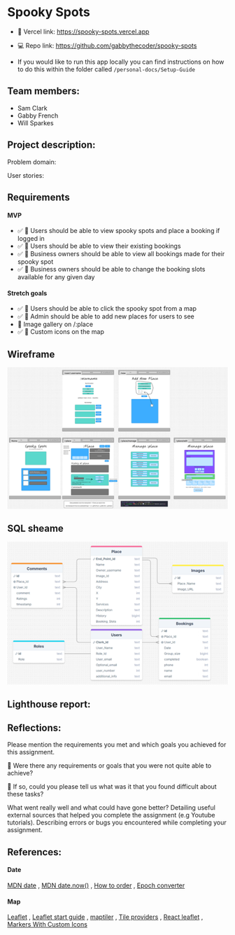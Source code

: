 # Spooky Spots

- 🚀 Vercel link: https://spooky-spots.vercel.app
- 💻 Repo link: https://github.com/gabbythecoder/spooky-spots

- If you would like to run this app locally you can find instructions on how to do this within the folder called `/personal-docs/Setup-Guide`

## Team members:

- Sam Clark
- Gabby French
- Will Sparkes

## Project description:

Problem domain:

User stories:

## Requirements

#### MVP

- ✅ 🎯 Users should be able to view spooky spots and place a booking if logged in
- ✅ 🎯 Users should be able to view their existing bookings
- ✅ 🎯 Business owners should be able to view all bookings made for their spooky spot
- ✅ 🎯 Business owners should be able to change the booking slots available for any given day

#### Stretch goals

- ✅ 🏹 Users should be able to click the spooky spot from a map
- ✅ 🏹 Admin should be able to add new places for users to see
- 🏹 Image gallery on /:place
- ✅ 🏹 Custom icons on the map

## Wireframe

<div align="center">

![Wireframe](./personal-docs/Wireframe/Everything.png)

</div>

## SQL sheame

<div align="center">

![SQL sheame](./personal-docs/SQL-Sheame/SQL-Sheame.png)

</div>

## Lighthouse report:

## Reflections:

Please mention the requirements you met and which goals you achieved for this assignment.

🎯 Were there any requirements or goals that you were not quite able to achieve?

🎯 If so, could you please tell us what was it that you found difficult about these tasks?

What went really well and what could have gone better?
Detailing useful external sources that helped you complete the assignment (e.g Youtube tutorials).
Describing errors or bugs you encountered while completing your assignment.

## References:

#### Date

[MDN date](https://developer.mozilla.org/en-US/docs/Web/JavaScript/Reference/Global_Objects/Date) , [MDN date.now()](https://developer.mozilla.org/en-US/docs/Web/JavaScript/Reference/Global_Objects/Date/now) , [How to order](https://learnsql.com/cookbook/how-to-order-by-date-in-t-sql/#:~:text=Use%20the%20ORDER%20BY%20keyword,shown%20last%2C%20etc) , [Epoch converter](https://www.epochconverter.com/)

#### Map

[Leaflet](https://leafletjs.com/) , [Leaflet start guide](https://leafletjs.com/examples/quick-start/) , [maptiler](https://docs.maptiler.com/) , [Tile providers](https://wiki.openstreetmap.org/wiki/Raster_tile_providers) , [React leaflet](https://react-leaflet.js.org/) , [Markers With Custom Icons](https://leafletjs.com/examples/custom-icons/)
